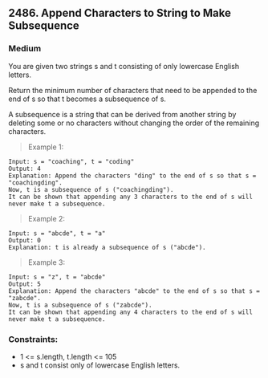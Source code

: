 ## 2486. Append Characters to String to Make Subsequence

### Medium


You are given two strings s and t consisting of only lowercase English letters.

Return the minimum number of characters that need to be appended to the end of s so that t becomes a subsequence of s.

A subsequence is a string that can be derived from another string by deleting some or no characters without changing the order of the remaining characters.

 

> Example 1:
```
Input: s = "coaching", t = "coding"
Output: 4
Explanation: Append the characters "ding" to the end of s so that s = "coachingding".
Now, t is a subsequence of s ("coachingding").
It can be shown that appending any 3 characters to the end of s will never make t a subsequence.
```
> Example 2:
```
Input: s = "abcde", t = "a"
Output: 0
Explanation: t is already a subsequence of s ("abcde").
```
> Example 3:
```
Input: s = "z", t = "abcde"
Output: 5
Explanation: Append the characters "abcde" to the end of s so that s = "zabcde".
Now, t is a subsequence of s ("zabcde").
It can be shown that appending any 4 characters to the end of s will never make t a subsequence.
``` 

### Constraints:

 - 1 <= s.length, t.length <= 105
 - s and t consist only of lowercase English letters.
